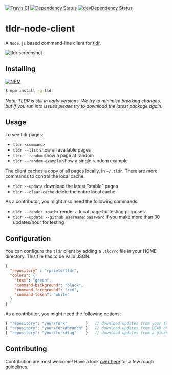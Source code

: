 [![Travis CI](https://api.travis-ci.org/tldr-pages/tldr-node-client.png)](https://travis-ci.org/tldr-pages/tldr-node-client) [![Dependency Status](https://david-dm.org/tldr-pages/tldr-node-client.png?theme=shields.io)](https://david-dm.org/tldr-pages/tldr-node-client) [![devDependency Status](https://david-dm.org/tldr-pages/tldr-node-client/dev-status.png?theme=shields.io)](https://david-dm.org/tldr-pages/tldr-node-client#info=devDependencies)

# tldr-node-client

A `Node.js` based command-line client for [tldr](https://github.com/tldr-pages/tldr).

![tldr screenshot](http://raw.github.com/tldr-pages/tldr-node-client/master/screenshot.png)

## Installing

[![NPM](https://nodei.co/npm/tldr.png)](https://www.npmjs.org/package/tldr)

```bash
$ npm install -g tldr
```

*Note: TLDR is still in early versions. We try to minimise breaking changes, but if you run into issues please try to download the latest package again.*

## Usage

To see tldr pages:

- `tldr <command>`
- `tldr --list` show all available pages
- `tldr --random` show a page at random
- `tldr --random-example` show a single random example

The client caches a copy of all pages locally, in `~/.tldr`.
There are more commands to control the local cache:

- `tldr --update` download the latest "stable" pages
- `tldr --clear-cache` delete the entire local cache

As a contributor, you might also need the following commands:

- `tldr --render <path>` render a local page for testing purposes
- `tldr --update --github username:password` if you make more than 30 updates/hour for testing

## Configuration

You can configure the `tldr` client by adding a `.tldrrc` file in your HOME directory. This file has to be valid JSON.

```json
{
  "repository" : "rprieto/tldr",
  "colors": {
    "text": "green",
    "command-background": "black",
    "command-foreground": "red",
    "command-token": "white"
  }
}
```

As a contributor, you might need the following options:

``` js
{ "repository": "your/fork"        }   // download updates from your fork (latest stable tag)
{ "repository": "your/fork#branch" }   // download updates from HEAD on a given branch
{ "repository": "your/fork#tag"    }   // download updates from a given tag
```

## Contributing

Contribution are most welcome! Have a look [over here](https://github.com/tldr-pages/tldr-node-client/blob/master/CONTRIBUTING.md) for a few rough guidelines.
